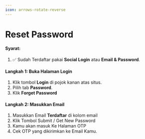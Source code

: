 ```yaml
---
icon: arrows-rotate-reverse
---
```


# Reset Password

#### Syarat:

1. ✅ Sudah Terdaftar pakai **Social Login** atau **Email & Password**.&#x20;

#### Langkah 1: Buka Halaman Login

1. Klik tombol **Login** di pojok kanan atas situs.
2. Pilih tab **Password**.
3. Klik **Forget Password**

#### Langkah 2: Masukkan Email

1. Masukkan Email **Terdaftar** di kolom email
2. Klik Tombol Submit / Get New Password
3. Kamu akan masuk Ke Halaman OTP
4. Cek OTP yang dikirimkan ke Email Kamu.
